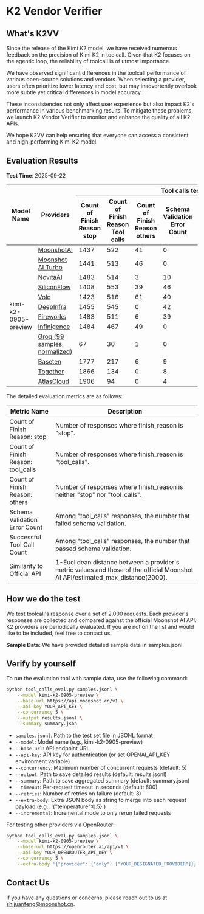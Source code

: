 # K2 Vendor Verifier

## What's K2VV

Since the release of the Kimi K2 model, we have received numerous feedback on the precision of Kimi K2 in toolcall. Given that K2 focuses on the agentic loop, the reliability of toolcall is of utmost importance.

We have observed significant differences in the toolcall performance of various open-source solutions and vendors. When selecting a provider, users often prioritize lower latency and cost, but may inadvertently overlook more subtle yet critical differences in model accuracy.

These inconsistencies not only affect user experience but also impact K2's performance in various benchmarking results.
To mitigate these problems, we launch K2 Vendor Verifier to monitor and enhance the quality of all K2 APIs.

We hope K2VV can help ensuring that everyone can access a consistent and high-performing Kimi K2 model.


## Evaluation Results

**Test Time**: 2025-09-22

<table>
<thead>
<tr>
<th rowspan="2">Model Name</th>
<th rowspan="2">Providers</th>
<th colspan="6" style="text-align: center;">Tool calls test</th>
</tr>
<tr>
<th>Count of Finish Reason stop</th>
<th>Count of Finish Reason Tool calls</th>
<th>Count of Finish Reason others</th>
<th>Schema Validation Error Count</th>
<th>Successful Tool Call Count</th>
<th>Similarity compared to the official Implementation</th>
</tr>
</thead>
<tbody>
<tr>
<td rowspan="12">kimi-k2-0905-preview</td>
<td><a href="https://platform.moonshot.cn/">MoonshotAI</a></td>
<td>1437</td>
<td>522</td>
<td>41</td>
<td>0</td>
<td>522</td>
<td>-</td>
</tr>
<tr>
<td><a href="https://platform.moonshot.cn/">Moonshot AI Turbo</a></td>
<td>1441</td>
<td>513</td>
<td>46</td>
<td>0</td>
<td>513</td>
<td>99.29%</td>
</tr>
<tr>
<td><a href="https://openrouter.ai/provider/novita">NovitaAI</a></td>
<td>1483</td>
<td>514</td>
<td>3</td>
<td>10</td>
<td>504</td>
<td>96.82%</td>
</tr>
<tr>
<td><a href="https://openrouter.ai/provider/siliconflow">SiliconFlow</a></td>
<td>1408</td>
<td>553</td>
<td>39</td>
<td>46</td>
<td>507</td>
<td>96.78%</td>
</tr>
<tr>
<td><a href="https://www.volcengine.com/">Volc</a></td>
<td>1423</td>
<td>516</td>
<td>61</td>
<td>40</td>
<td>476</td>
<td>96.70%</td>
</tr>
<tr>
<td><a href="https://openrouter.ai/provider/deepinfra">DeepInfra</a></td>
<td>1455</td>
<td>545</td>
<td>0</td>
<td>42</td>
<td>503</td>
<td>96.59%</td>
</tr>
<tr>
<td><a href="https://openrouter.ai/provider/fireworks">Fireworks</a></td>
<td>1483</td>
<td>511</td>
<td>6</td>
<td>39</td>
<td>472</td>
<td>95.68%</td>
</tr>
<tr>
<td><a href="https://cloud.infini-ai.com/">Infinigence</a></td>
<td>1484</td>
<td>467</td>
<td>49</td>
<td>0</td>
<td>467</td>
<td>95.44%</td>
</tr>
<tr>
<td><a href="https://groq.com/">Groq (99 samples, normalized)</a></td>
<td>67</td>
<td>30</td>
<td>1</td>
<td>0</td>
<td>30</td>
<td>92.65%</td>
</tr>
<tr>
<td><a href="https://openrouter.ai/provider/baseten">Baseten</a></td>
<td>1777</td>
<td>217</td>
<td>6</td>
<td>9</td>
<td>208</td>
<td>72.23%</td>
</tr>
<tr>
<td><a href="https://openrouter.ai/provider/together">Together</a></td>
<td>1866</td>
<td>134</td>
<td>0</td>
<td>8</td>
<td>126</td>
<td>64.89%</td>
</tr>
<tr>
<td><a href="https://openrouter.ai/provider/atlas-cloud">AtlasCloud</a></td>
<td>1906</td>
<td>94</td>
<td>0</td>
<td>4</td>
<td>90</td>
<td>61.55%</td>
</tr>
</tbody>
</table>

The detailed evaluation metrics are as follows:

| Metric Name | Description |
|-------------|-------------|
| Count of Finish Reason: stop | Number of responses where finish_reason is "stop". |
| Count of Finish Reason: tool_calls | Number of responses where finish_reason is "tool_calls". |
| Count of Finish Reason: others | Number of responses where finish_reason is neither "stop" nor "tool_calls". |
| Schema Validation Error Count | Among "tool_calls" responses, the number that failed schema validation. |
| Successful Tool Call Count | Among "tool_calls" responses, the number that passed schema validation. |
| Similarity to Official API | 1-Euclidean distance between a provider's metric values and those of the official Moonshot AI API/estimated_max_distance(2000). |

## How we do the test

We test toolcall's response over a set of 2,000 requests. Each provider's responses are collected and compared against the official Moonshot AI API.
K2 providers are periodically evaluated. If you are not on the list and would like to be included, feel free to contact us.

**Sample Data**: We have provided detailed sample data in samples.jsonl.

## Verify by yourself

To run the evaluation tool with sample data, use the following command:

```bash
python tool_calls_eval.py samples.jsonl \
    --model kimi-k2-0905-preview \
    --base-url https://api.moonshot.cn/v1 \
    --api-key YOUR_API_KEY \
    --concurrency 5 \
    --output results.jsonl \
    --summary summary.json
```

- `samples.jsonl`: Path to the test set file in JSONL format
- `--model`: Model name (e.g., kimi-k2-0905-preview)
- `--base-url`: API endpoint URL
- `--api-key`: API key for authentication (or set OPENAI_API_KEY environment variable)
- `--concurrency`: Maximum number of concurrent requests (default: 5)
- `--output`: Path to save detailed results (default: results.jsonl)
- `--summary`: Path to save aggregated summary (default: summary.json)
- `--timeout`: Per-request timeout in seconds (default: 600)
- `--retries`: Number of retries on failure (default: 3)
- `--extra-body`: Extra JSON body as string to merge into each request payload (e.g., '{"temperature":0.5}')
- `--incremental`: Incremental mode to only rerun failed requests


For testing other providers via OpenRouter:

```bash
python tool_calls_eval.py samples.jsonl \
    --model kimi-k2-0905-preview \
    --base-url https://openrouter.ai/api/v1 \
    --api-key YOUR_OPENROUTER_API_KEY \
    --concurrency 5 \
    --extra-body '{"provider": {"only": ["YOUR_DESIGNATED_PROVIDER"]}}'
```

## Contact Us
If you have any questions or concerns, please reach out to us at shijuanfeng@moonshot.cn.
